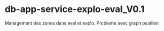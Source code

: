 # db-app-service-explo-eval_V0.1
Management des zones dans eval et explo. Probleme avec graph papillon
